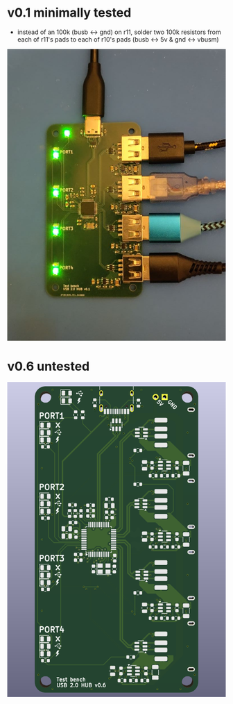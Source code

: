 # v0.1 minimally tested

* instead of an 100k (busb <-> gnd) on r11, solder two 100k resistors from each of r11's pads
  to each of r10's pads (busb <-> 5v & gnd <-> vbusm)

<img src="img/hub.jpg">

# v0.6 untested

<img src="img/v0.6.png">

